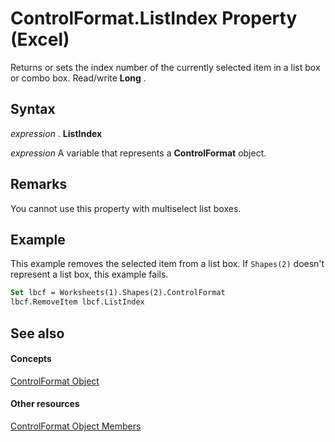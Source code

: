 
# ControlFormat.ListIndex Property (Excel)

Returns or sets the index number of the currently selected item in a list box or combo box. Read/write  **Long** .


## Syntax

 _expression_ . **ListIndex**

 _expression_ A variable that represents a **ControlFormat** object.


## Remarks

You cannot use this property with multiselect list boxes.


## Example

This example removes the selected item from a list box. If  `Shapes(2)` doesn't represent a list box, this example fails.


```vb
Set lbcf = Worksheets(1).Shapes(2).ControlFormat 
lbcf.RemoveItem lbcf.ListIndex
```


## See also


#### Concepts


[ControlFormat Object](fafc6e6b-641c-2179-0789-d86c2718b3c0.md)
#### Other resources


[ControlFormat Object Members](a0d77b6f-e948-e12a-f65a-1633dc63efad.md)
